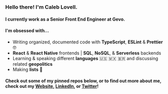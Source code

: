 ### Hello there! I'm Caleb Lovell.
#### I currently work as a Senior Front End Engineer at Gevo.
#### I'm obsessed with...
- Writing organized, documented code with **TypeScript**, **ESLint** & **Prettier** 🤓
- **React** & **React Native** frontends | **SQL**, **NoSQL**, & **Serverless** backends
- Learning & speaking different **languages** 🇺🇸 🇲🇽 🇧🇷 and discussing related **geopolitics**
- Making **lists** 📝
#### Check out some of my pinned repos below, or to find out more about me, check out my [Website](https://www.caleblovell.com/), [LinkedIn](https://www.linkedin.com/in/caleblovell/), or [Twitter](https://twitter.com/CalebLovell)!
